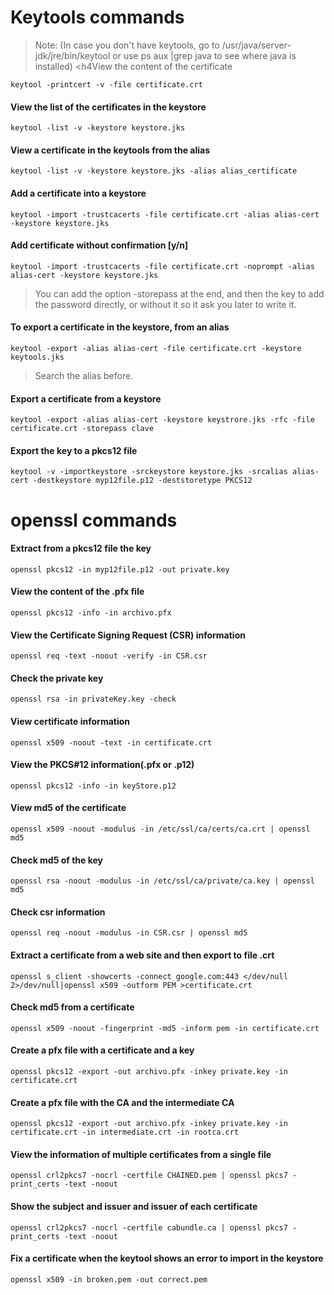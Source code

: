 <h1>Keytools commands</h1>

> Note: (In case you don't have keytools, go to /usr/java/server-jdk/jre/bin/keytool or use ps aux |grep java to see where java is installed)
<h4View the content of the certificate</h4>

```keytool -printcert -v -file certificate.crt```

<h4>View the list of the certificates in the keystore</h4>

```keytool -list -v -keystore keystore.jks```

<h4>View a certificate in the keytools from the alias</h4>

```keytool -list -v -keystore keystore.jks -alias alias_certificate```

<h4>Add a certificate into a keystore</h4>

```keytool -import -trustcacerts -file certificate.crt -alias alias-cert -keystore keystore.jks```

<h4>Add certificate without confirmation [y/n]</h4>

```keytool -import -trustcacerts -file certificate.crt -noprompt -alias alias-cert -keystore keystore.jks```

> You can add the option -storepass at the end, and then the key to add the password directly, or without it so it ask you later to write it.
<h4>To export a certificate in the keystore, from an alias</h4>

```keytool -export -alias alias-cert -file certificate.crt -keystore keytools.jks```

> Search the alias before.</h4>

<h4>Export a certificate from a keystore</h4>

```keytool -export -alias alias-cert -keystore keystrore.jks -rfc -file certificate.crt -storepass clave```

<h4>Export the key to a pkcs12 file</h4>

```keytool -v -importkeystore -srckeystore keystore.jks -srcalias alias-cert -destkeystore myp12file.p12 -deststoretype PKCS12```

<h1>openssl commands</h1>
<h4>Extract from a pkcs12 file the key</h4>

```openssl pkcs12 -in myp12file.p12 -out private.key```

<h4>View the content of the .pfx file</h4>

```openssl pkcs12 -info -in archivo.pfx```

<h4>View the Certificate Signing Request (CSR) information</h4>

```openssl req -text -noout -verify -in CSR.csr```

<h4>Check the private key</h4>

```openssl rsa -in privateKey.key -check```

<h4>View certificate information</h4>

```openssl x509 -noout -text -in certificate.crt```

<h4>View the PKCS#12 information(.pfx or .p12)</h4>

```openssl pkcs12 -info -in keyStore.p12```

<h4>View md5 of the certificate</h4>

```openssl x509 -noout -modulus -in /etc/ssl/ca/certs/ca.crt | openssl md5```

<h4>Check md5 of the key</h4>

```openssl rsa -noout -modulus -in /etc/ssl/ca/private/ca.key | openssl md5```
<h4>Check csr information</h4>

```openssl req -noout -modulus -in CSR.csr | openssl md5```

<h4>Extract a certificate from a web site and then  export to file .crt</h4>

```openssl s_client -showcerts -connect google.com:443 </dev/null 2>/dev/null|openssl x509 -outform PEM >certificate.crt```

<h4>Check md5 from a certificate</h4>

```openssl x509 -noout -fingerprint -md5 -inform pem -in certificate.crt```

<h4>Create a pfx file with a certificate and a key</h4>

```openssl pkcs12 -export -out archivo.pfx -inkey private.key -in certificate.crt```
<h4>Create a pfx file with the CA and the intermediate CA</h4>

```openssl pkcs12 -export -out archivo.pfx -inkey private.key -in certificate.crt -in intermediate.crt -in rootca.crt```
<h4>View the information of multiple certificates from a single file</h4>

```openssl crl2pkcs7 -nocrl -certfile CHAINED.pem | openssl pkcs7 -print_certs -text -noout```

<h4>Show the subject and issuer and issuer of each certificate</h4>

```openssl crl2pkcs7 -nocrl -certfile cabundle.ca | openssl pkcs7 -print_certs -text -noout```

<h4>Fix a certificate when the keytool shows an error to import in the keystore</h4>

```openssl x509 -in broken.pem -out correct.pem```
